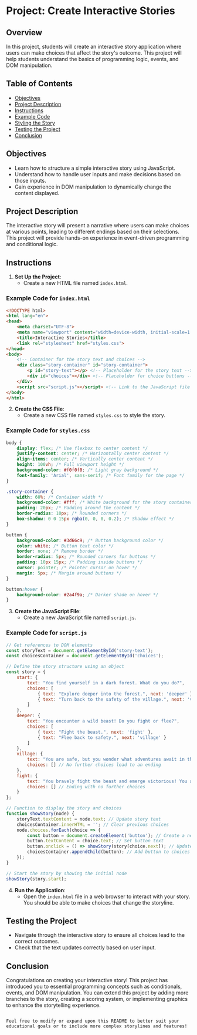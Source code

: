 # Project: Create Interactive Stories

## Overview

In this project, students will create an interactive story application where users can make choices that affect the story's outcome. This project will help students understand the basics of programming logic, events, and DOM manipulation.

## Table of Contents

- [Objectives](#objectives)
- [Project Description](#project-description)
- [Instructions](#instructions)
- [Example Code](#example-code)
- [Styling the Story](#styling-the-story)
- [Testing the Project](#testing-the-project)
- [Conclusion](#conclusion)

## Objectives

- Learn how to structure a simple interactive story using JavaScript.
- Understand how to handle user inputs and make decisions based on those inputs.
- Gain experience in DOM manipulation to dynamically change the content displayed.

## Project Description

The interactive story will present a narrative where users can make choices at various points, leading to different endings based on their selections. This project will provide hands-on experience in event-driven programming and conditional logic.

## Instructions

1. **Set Up the Project**:
   - Create a new HTML file named `index.html`.

### Example Code for `index.html`

```html
<!DOCTYPE html>
<html lang="en">
<head>
    <meta charset="UTF-8">
    <meta name="viewport" content="width=device-width, initial-scale=1.0">
    <title>Interactive Stories</title>
    <link rel="stylesheet" href="styles.css">
</head>
<body>
    <!-- Container for the story text and choices -->
    <div class="story-container" id="story-container">
        <p id="story-text"></p> <!-- Placeholder for the story text -->
        <div id="choices"></div> <!-- Placeholder for choice buttons -->
    </div>
    <script src="script.js"></script> <!-- Link to the JavaScript file -->
</body>
</html>
```

2. **Create the CSS File**:
   - Create a new CSS file named `styles.css` to style the story.

### Example Code for `styles.css`

```css
body {
    display: flex; /* Use flexbox to center content */
    justify-content: center; /* Horizontally center content */
    align-items: center; /* Vertically center content */
    height: 100vh; /* Full viewport height */
    background-color: #f0f0f0; /* Light gray background */
    font-family: 'Arial', sans-serif; /* Font family for the page */
}

.story-container {
    width: 60%; /* Container width */
    background-color: #fff; /* White background for the story container */
    padding: 20px; /* Padding around the content */
    border-radius: 10px; /* Rounded corners */
    box-shadow: 0 0 15px rgba(0, 0, 0, 0.2); /* Shadow effect */
}

button {
    background-color: #3d66c9; /* Button background color */
    color: white; /* Button text color */
    border: none; /* Remove border */
    border-radius: 5px; /* Rounded corners for buttons */
    padding: 10px 15px; /* Padding inside buttons */
    cursor: pointer; /* Pointer cursor on hover */
    margin: 5px; /* Margin around buttons */
}

button:hover {
    background-color: #2a4f9a; /* Darker shade on hover */
}
```

3. **Create the JavaScript File**:
   - Create a new JavaScript file named `script.js`.

### Example Code for `script.js`

```javascript
// Get references to DOM elements
const storyText = document.getElementById('story-text');
const choicesContainer = document.getElementById('choices');

// Define the story structure using an object
const story = {
    start: {
        text: "You find yourself in a dark forest. What do you do?",
        choices: [
            { text: "Explore deeper into the forest.", next: 'deeper' },
            { text: "Turn back to the safety of the village.", next: 'village' }
        ]
    },
    deeper: {
        text: "You encounter a wild beast! Do you fight or flee?",
        choices: [
            { text: "Fight the beast.", next: 'fight' },
            { text: "Flee back to safety.", next: 'village' }
        ]
    },
    village: {
        text: "You are safe, but you wonder what adventures await in the forest.",
        choices: [] // No further choices lead to an ending
    },
    fight: {
        text: "You bravely fight the beast and emerge victorious! You are now a hero!",
        choices: [] // Ending with no further choices
    }
};

// Function to display the story and choices
function showStory(node) {
    storyText.textContent = node.text; // Update story text
    choicesContainer.innerHTML = ''; // Clear previous choices
    node.choices.forEach(choice => {
        const button = document.createElement('button'); // Create a new button for each choice
        button.textContent = choice.text; // Set button text
        button.onclick = () => showStory(story[choice.next]); // Update story on button click
        choicesContainer.appendChild(button); // Add button to choices container
    });
}

// Start the story by showing the initial node
showStory(story.start);
```

4. **Run the Application**:
   - Open the `index.html` file in a web browser to interact with your story. You should be able to make choices that change the storyline.

## Testing the Project

- Navigate through the interactive story to ensure all choices lead to the correct outcomes.
- Check that the text updates correctly based on user input.

## Conclusion

Congratulations on creating your interactive story! This project has introduced you to essential programming concepts such as conditionals, events, and DOM manipulation. You can extend this project by adding more branches to the story, creating a scoring system, or implementing graphics to enhance the storytelling experience.
```

Feel free to modify or expand upon this README to better suit your educational goals or to include more complex storylines and features!
